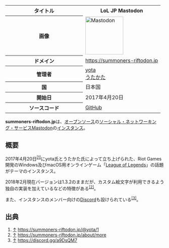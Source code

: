 <div>

<table>
<colgroup>
<col style="width: 50%" />
<col style="width: 50%" />
</colgroup>
<tbody>
<tr class="header">
<th>タイトル</th>
<th>LoL JP Mastodon</th>
</tr>

<tr class="odd">
<th>画像</th>
<td><a href="/%E3%83%95%E3%82%A1%E3%82%A4%E3%83%AB:Mastodon_logo.png" title="Mastodon"><img src="/images/thumb/0/00/Mastodon_logo.png/120px-Mastodon_logo.png" srcset="/images/thumb/0/00/Mastodon_logo.png/180px-Mastodon_logo.png 1.5x, /images/0/00/Mastodon_logo.png 2x" width="120" height="120" alt="Mastodon" /></a></td>
</tr>
<tr class="even">
<th scope="row">ドメイン</th>
<td><a href="https://summoners-riftodon.jp" rel="nofollow">https://summoners-riftodon.jp</a></td>
</tr>
<tr class="odd">
<th scope="row">管理者</th>
<td><a href="https://summoners-riftodon.jp/@yota" rel="nofollow">yota</a><br />
<a href="https://summoners-riftodon.jp/@utakata" rel="nofollow">うたかた</a></td>
</tr>
<tr class="even">
<th scope="row">国</th>
<td>日本国</td>
</tr>
<tr class="odd">
<th scope="row">開始日</th>
<td>2017年4月20日</td>
</tr>
<tr class="even">
<th scope="row">ソースコード</th>
<td><a href="https://github.com/summoners-riftodon/mastodon" rel="nofollow">GitHub</a></td>
</tr>
</tbody>
</table>

**summoners-riftodon.jp**は、[オープンソース](/%E3%82%AA%E3%83%BC%E3%83%97%E3%83%B3%E3%82%BD%E3%83%BC%E3%82%B9 "オープンソース")の[ソーシャル・ネットワーキング・サービス](/%E3%82%BD%E3%83%BC%E3%82%B7%E3%83%A3%E3%83%AB%E3%83%BB%E3%83%8D%E3%83%83%E3%83%88%E3%83%AF%E3%83%BC%E3%82%AD%E3%83%B3%E3%82%B0%E3%83%BB%E3%82%B5%E3%83%BC%E3%83%93%E3%82%B9 "ソーシャル・ネットワーキング・サービス")[Mastodon](/Mastodon "Mastodon")の[インスタンス](/%E3%82%A4%E3%83%B3%E3%82%B9%E3%82%BF%E3%83%B3%E3%82%B9 "インスタンス")。

## 概要

2017年4月20日<sup>[\[1\]](#cite_note-1)</sup>にyota氏とうたかた氏によって立ち上げられた、Riot Games開発のWindows及びmacOS用オンラインゲーム「[League of Legends](https://ja.wikipedia.org/wiki/League_of_Legends "w:League of Legends")」の話題がテーマのインスタンス。

2018年2月現在バージョンは1.3.2のままだが、カスタム絵文字が利用できるよう独自の実装を加えているなどの特徴がある<sup>[\[2\]](#cite_note-2)</sup>。

また、インスタンスのメンバー向けの[Discord](/Discord "Discord")も設けられている<sup>[\[3\]](#cite_note-3)</sup>。

## 出典

<div>

1.  [↑](#cite_ref-1) <a href="https://summoners-riftodon.jp/@yota/1" rel="nofollow">https://summoners-riftodon.jp/@yota/1</a>
2.  [↑](#cite_ref-2) <a href="https://summoners-riftodon.jp/about/more" rel="nofollow">https://summoners-riftodon.jp/about/more</a>
3.  [↑](#cite_ref-3) <a href="https://discord.gg/a9DsQM7" rel="nofollow">https://discord.gg/a9DsQM7</a>

</div>

</div>
